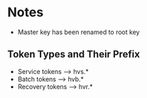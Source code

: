 # Notes

- Master key has been renamed to root key


## Token Types and Their Prefix

- Service tokens --> hvs.*
- Batch tokens --> hvb.*
- Recovery tokens --> hvr.*
